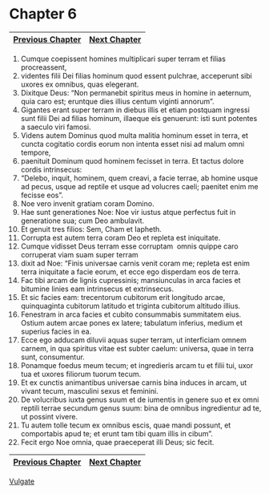 # Chapter 6
| [Previous Chapter](Chapter%2005.md)| [Next Chapter](Chapter%2007.md) |
| --- | --- |
1. Cumque coepissent homines multiplicari super terram et filias procreassent,  
2. videntes filii Dei filias hominum quod essent pulchrae, acceperunt sibi uxores ex omnibus, quas elegerant.  
3. Dixitque Deus: “Non permanebit spiritus meus in homine in aeternum, quia caro est; eruntque dies illius centum viginti annorum”.  
4. Gigantes erant super terram in diebus illis et etiam postquam ingressi sunt filii Dei ad filias hominum, illaeque eis genuerunt: isti sunt potentes a saeculo viri famosi.  
5. Videns autem Dominus quod multa malitia hominum esset in terra, et cuncta cogitatio cordis eorum non intenta esset nisi ad malum omni tempore,  
6. paenituit Dominum quod hominem fecisset in terra. Et tactus dolore cordis intrinsecus:  
7. “Delebo, inquit, hominem, quem creavi, a facie terrae, ab homine usque ad pecus, usque ad reptile et usque ad volucres caeli; paenitet enim me fecisse eos”.  
8. Noe vero invenit gratiam coram Domino.  
9. Hae sunt generationes Noe: Noe vir iustus atque perfectus fuit in generatione sua; cum Deo ambulavit.  
10. Et genuit tres filios: Sem, Cham et Iapheth.  
11. Corrupta est autem terra coram Deo et repleta est iniquitate.  
12. Cumque vidisset Deus terram esse corruptam ­ omnis quippe caro corruperat viam suam super terram ­  
13. dixit ad Noe: “Finis universae carnis venit coram me; repleta est enim terra iniquitate a facie eorum, et ecce ego disperdam eos de terra.  
14. Fac tibi arcam de lignis cupressinis; mansiunculas in arca facies et bitumine linies eam intrinsecus et extrinsecus.  
15. Et sic facies eam: trecentorum cubitorum erit longitudo arcae, quinquaginta cubitorum latitudo et triginta cubitorum altitudo illius.  
16. Fenestram in arca facies et cubito consummabis summitatem eius. Ostium autem arcae pones ex latere; tabulatum inferius, medium et superius facies in ea.  
17. Ecce ego adducam diluvii aquas super terram, ut interficiam omnem carnem, in qua spiritus vitae est subter caelum: universa, quae in terra sunt, consumentur.  
18. Ponamque foedus meum tecum; et ingredieris arcam tu et filii tui, uxor tua et uxores filiorum tuorum tecum.  
19. Et ex cunctis animantibus universae carnis bina induces in arcam, ut vivant tecum, masculini sexus et feminini.  
20. De volucribus iuxta genus suum et de iumentis in genere suo et ex omni reptili terrae secundum genus suum: bina de omnibus ingredientur ad te, ut possint vivere.  
21. Tu autem tolle tecum ex omnibus escis, quae mandi possunt, et comportabis apud te; et erunt tam tibi quam illis in cibum”.  
22. Fecit ergo Noe omnia, quae praeceperat illi Deus; sic fecit.

| [Previous Chapter](Chapter%2005.md)| [Next Chapter](Chapter%2007.md) |
| --- | --- |

[Vulgate](../Vulgateindex.md)
